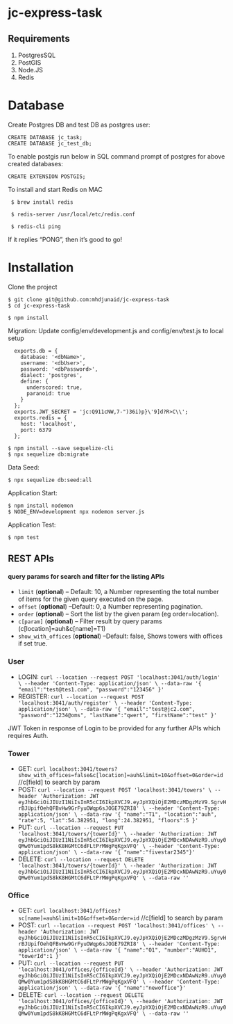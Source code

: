 # jc-express-task

Requirements
--------------
 1. PostgresSQL 
 2. PostGIS     
 3. Node.JS
 4. Redis
 
# Database
Create Postgres DB and test DB as postgres user:
```
CREATE DATABASE jc_task;
CREATE DATABASE jc_test_db;
```
To enable postgis run below in SQL command prompt of postgres for above created databases:
```
CREATE EXTENSION POSTGIS;
```
To install and start Redis on MAC
```
 $ brew install redis
 
 $ redis-server /usr/local/etc/redis.conf
 
 $ redis-cli ping
```
If it replies “PONG”, then it’s good to go!

# Installation
Clone the project 
```
$ git clone git@github.com:mhdjunaid/jc-express-task
$ cd jc-express-task
```
```
$ npm install
```
Migration:
Update config/env/development.js and  config/env/test.js to local setup
```
  exports.db = {
    database: '<dbName>',
    username: '<dbUser>',
    password: '<dbPassword>',
    dialect: 'postgres',
    define: {
      underscored: true,
      paranoid: true
    }
  };
  exports.JWT_SECRET = 'jc:Q911cNW,7-")36i)p}\'9]d?R>C\\';
  exports.redis = {
    host: 'localhost',
    port: 6379
  };
```
```
$ npm install --save sequelize-cli
$ npx sequelize db:migrate  
```
Data Seed:
```
$ npx sequelize db:seed:all
```
Application Start:

```
$ npm install nodemon
$ NODE_ENV=development npx nodemon server.js 
```

Application Test:

```
$ npm test
```

## REST APIs
#### query params for search and filter for the listing APIs

* `limit` (**optional**) &ndash; Default: 10, a Number representing the total number of items for the given query executed on the page.
* `offset` (**optional**) &ndash;Default: 0, a Number representing pagination.
* `order` (**optional**) &ndash; Sort the list by the given param (eg order=location).
* `c[param]` (**optional**) &ndash; Filter result by query params (c[location]=auh&c[name]=T1)
* `show_with_offices` (**optional**) &ndash;Default: false, Shows towers with offices if set true.

### User
- LOGIN: `curl --location --request POST 'localhost:3041/auth/login' \
--header 'Content-Type: application/json' \
--data-raw '{
    "email":"test@tes1.com",
    "password":"123456"
}'`
- REGISTER: `curl --location --request POST 'localhost:3041/auth/register' \
--header 'Content-Type: application/json' \
--data-raw '{
    "email":"test@jc2.com",
    "password":"1234@oms",
    "lastName":"qwert",
    "firstName":"test"
}'`

JWT Token in response of Login to be provided for any further APIs which requires Auth.

### Tower
- GET: `curl localhost:3041/towers?show_with_offices=false&c[location]=auh&limit=10&offset=0&order=id` //c[field] to search by param
- POST: `curl --location --request POST 'localhost:3041/towers' \
--header 'Authorization: JWT eyJhbGciOiJIUzI1NiIsInR5cCI6IkpXVCJ9.eyJpYXQiOjE2MDczMDgzMzV9.SgrvHrBJUpifOehQFBvHw9GrFyuOWqp6sJOGE79ZRI8' \
--header 'Content-Type: application/json' \
--data-raw '{
    "name":"T1",
    "location":"auh",
    "rate":5,
    "lat":54.382951,
    "long":24.382951,
    "floors":5
}'`
- PUT: `curl --location --request PUT 'localhost:3041/towers/{towerId}' \
--header 'Authorization: JWT eyJhbGciOiJIUzI1NiIsInR5cCI6IkpXVCJ9.eyJpYXQiOjE2MDcxNDAwNzR9.uYuy0QMw0Yum1pdS8kK8HGMtC6dFLtPrMWgPqKgxVFQ' \
--header 'Content-Type: application/json' \
--data-raw '{ "name":"fivestar2345"}'`
- DELETE: `curl --location --request DELETE 'localhost:3041/towers/{towerId}' \
--header 'Authorization: JWT eyJhbGciOiJIUzI1NiIsInR5cCI6IkpXVCJ9.eyJpYXQiOjE2MDcxNDAwNzR9.uYuy0QMw0Yum1pdS8kK8HGMtC6dFLtPrMWgPqKgxVFQ' \
--data-raw ''`

### Office
- GET: `curl localhost:3041/offices?sc[name]=auh&limit=10&offset=0&order=id` //c[field] to search by param
- POST: `curl --location --request POST 'localhost:3041/offices' \
--header 'Authorization: JWT eyJhbGciOiJIUzI1NiIsInR5cCI6IkpXVCJ9.eyJpYXQiOjE2MDczMDgzMzV9.SgrvHrBJUpifOehQFBvHw9GrFyuOWqp6sJOGE79ZRI8' \
--header 'Content-Type: application/json' \
--data-raw '{
    "name":"O1",
    "number":"AUHO1",
    "towerId":1
}'`
- PUT: `curl --location --request PUT 'localhost:3041/offices/{officeId}' \
--header 'Authorization: JWT eyJhbGciOiJIUzI1NiIsInR5cCI6IkpXVCJ9.eyJpYXQiOjE2MDcxNDAwNzR9.uYuy0QMw0Yum1pdS8kK8HGMtC6dFLtPrMWgPqKgxVFQ' \
--header 'Content-Type: application/json' \
--data-raw '{ "name":"newoffice"}'`
- DELETE: `curl --location --request DELETE 'localhost:3041/offices/{officeId}' \
--header 'Authorization: JWT eyJhbGciOiJIUzI1NiIsInR5cCI6IkpXVCJ9.eyJpYXQiOjE2MDcxNDAwNzR9.uYuy0QMw0Yum1pdS8kK8HGMtC6dFLtPrMWgPqKgxVFQ' \
--data-raw ''`

